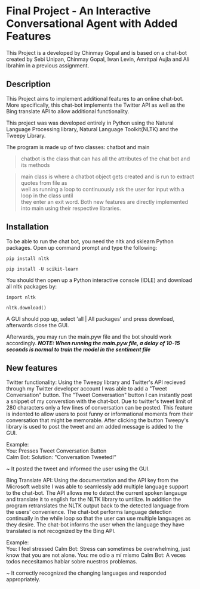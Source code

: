 # Final Project - An Interactive Conversational Agent with Added Features

This Project is a developed by Chinmay Gopal and is based on a chat-bot created by Sebi Unipan, Chinmay Gopal, Iwan Levin, Amritpal Aujla and Ali Ibrahim in a previous assignment.
## Description

This Project aims to implement additional features to an online chat-bot. More specifically, this chat-bot implements the Twitter API as well as the Bing translate API to allow additional functionality. 


This project was was developed entirely in Python using the Natural Language Processing library, Natural Language Toolkit(NLTK) and the Tweepy Library.

The program is made up of two classes: chatbot and main
>chatbot is the class that can has all the attributes of the chat bot and its methods

>main class is where a chatbot object gets created and is run to extract quotes from file as  
>well as running a loop to continuously ask the user for input with a loop in the class until  
>they enter an exit word.
>Both new features are directly implemented into main using their respective libraries.  

## Installation

To be able to run the chat bot, you need the nltk and sklearn Python packages.
Open up command prompt and type the following:  

`pip install nltk`  

`pip install -U scikit-learn` 

You should then open up a Python interactive console (IDLE) and download all nltk packages by:

`import nltk`  

`nltk.download()`

A GUI should pop up, select 'all | All packages' and press download, afterwards close the GUI.

Afterwards, you may run the main.pyw file and the bot should work accordingly.
***NOTE: When running the main.pyw file, a delay of 10-15 seconds is normal to train the model in the sentiment file***

## New features

Twitter functionality: Using the Tweepy library and Twitter's API recieved through my Twitter developer account I was able to add a "Tweet Conversation" button. The "Tweet Conversation" button I can instantly post a snippet of my converstion with the chat-bot. Due to twitter's tweet limit of 280 characters only a few lines of conversation can be posted. This feature is indented to allow users to post funny or informational moments from their conversation that might be memorable. After clicking the button Tweepy's library is used to post the tweet and am added message is added to the GUI.


Example:  
You: Presses Tweet Conversation Button  
Calm Bot: Solution: "Conversation Tweeted!"

~ It posted the tweet and informed the user using the GUI.

Bing Translate API: Using the documentation and the API key from the Microsoft website I was able to seamlessly add multiple language support to the chat-bot. The API allows me to detect the current spoken langauge and translate it to english for the NLTK library to untilize. In addition the program retranslates the NLTK output back to the detected language from the users' convenience. The chat-bot performs language detection continually in the while loop so that the user can use multiple languages as they desire. The chat-bot informs the user when the language they have translated is not recognized by the Bing API. 

Example:  
You: I feel stressed 
Calm Bot: Stress can sometimes be overwhelming, just know that you are not alone.
You: me odio a mí mismo
Calm Bot: A veces todos necesitamos hablar sobre nuestros problemas.

~ It correctly recognized the changing languages and responded appropriately.

